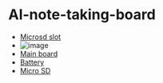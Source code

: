 # AI-note-taking-board

- [Microsd slot](https://www.digikey.com/en/products/detail/adafruit-industries-llc/254/5761230?s=N4IgTCBcDaIIIBMCGAzATgVwJYBcAEAtlgMZoD2AygCIgC6AvkA)
- ![image](https://github.com/user-attachments/assets/087d5844-2394-4859-8901-8766f0558fa2)
- [Main board](https://www.seeedstudio.com/Seeed-XIAO-MG24-Sense-p-6248.html)
- [Battery](https://www.amazon.com/EEMB-2000mAh-Battery-Rechargeable-Connector/dp/B08214DJLJ/ref=sr_1_5?crid=V8GFDJNP21YA&dib=eyJ2IjoiMSJ9.m4OjcYbtCHCc19oRXzcfA4edBLpcUeRHltaYwke5DVigGeAVILCX8SaIzPtEExMzJOa8dAjyivioFOnjUkMsjWmb0JG-pA9wCyFsXIx3ogS86r5EvJ9BV2yS04dDw81qSMyiLqCFPPUPwLDv0W9EaKiulJBFkmP8esDi2wNT2gyVozjL2GTpvue4RkQZ9YpIwSvhLqXqQoPDpfZPMsxJMxpJ2l94AdVtspNpstPNBbR4wadq002v8YdqLPnmi2kvCiggzeozluDS2su7qs7DUmwDBe6col2rYT08r1E0pqFNoY0_hCEX42JuHOe_ON4VQ8a7uhPrbjAoUFCxHWrmBWb622HEXnconqmHlbOGtOAR8twE7Ppm3fb3sJJNRZGWayQIkJBjP1OK_2VstqpWJZSjbevwPB9jedaDQ7fer24nxtmqBJFJ-1up_P2-NPfW.v-jlzdSYZtsIYxdUK4vKL0_UJhJev4wANkrLWuHEzeQ&dib_tag=se&keywords=3.7V%2Blithium%2Bbattery&qid=1734742910&sprefix=3.7v%2Blithium%2Bbattery%2Caps%2C320&sr=8-5&th=1)
- [Micro SD](https://www.amazon.com/SanDisk-Extreme-microSDXC-Memory-Adapter/dp/B09X7CRKRZ/ref=sr_1_3?crid=1GROQM3H7ZIAN&dib=eyJ2IjoiMSJ9.CERmNUNW4J8blZ_JtRw1SF_G8vWUPQyQes6Kd2-VOgDe5tznKVGzoDWh8m2RgOlCmnsUFKlKY9qfd-qxZsFrY_WgHSENFgmT3qj3YygdC5-R-lnzTS2kmJYPsPVzdbz1BJpV-pR-CFw6OstEA3e0wUOs1kRcPRFKUW-74N4dVHVtasShBzHjorAsc0e6DY9A7ZZwky0ZLgyvlziHsE7FVI9EjhPHgaHMtRFKr_w4OVI.O751mxC9Arrc4B0isI41A8iMnfmoQhcJMfzLf9_fJ24&dib_tag=se&keywords=micro+sd+card&qid=1734743092&sprefix=mi%2Caps%2C235&sr=8-3)
